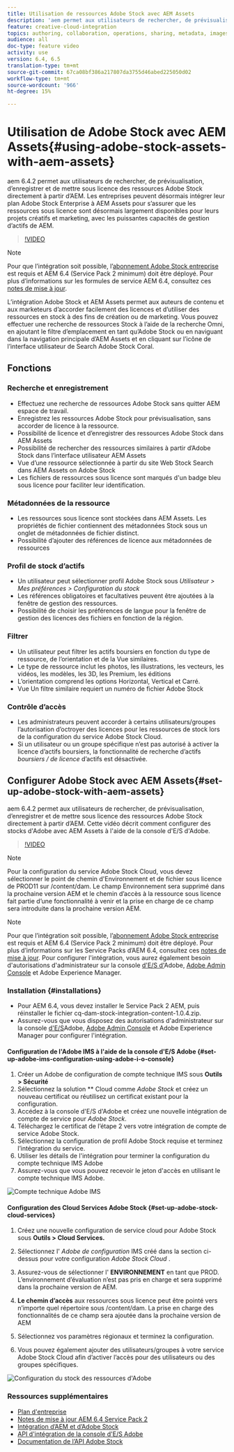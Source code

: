 ```yaml
---
title: Utilisation de ressources Adobe Stock avec AEM Assets
description: 'aem permet aux utilisateurs de rechercher, de prévisualisation, d’enregistrer et de mettre sous licence des ressources Adobe Stock directement à partir d’AEM. Les entreprises peuvent désormais intégrer leur plan Adobe Stock Enterprise à AEM Assets pour s’assurer que les ressources sous licence sont désormais largement disponibles pour leurs projets créatifs et marketing, avec les puissantes capacités de gestion d’actifs de AEM. '
feature: creative-cloud-integration
topics: authoring, collaboration, operations, sharing, metadata, images, stock
audience: all
doc-type: feature video
activity: use
version: 6.4, 6.5
translation-type: tm+mt
source-git-commit: 67ca08bf386a217807da3755d46abed225050d02
workflow-type: tm+mt
source-wordcount: '966'
ht-degree: 15%

---
```



# Utilisation de Adobe Stock avec AEM Assets{#using-adobe-stock-assets-with-aem-assets}

aem 6.4.2 permet aux utilisateurs de rechercher, de prévisualisation, d’enregistrer et de mettre sous licence des ressources Adobe Stock directement à partir d’AEM. Les entreprises peuvent désormais intégrer leur plan Adobe Stock Enterprise à AEM Assets pour s’assurer que les ressources sous licence sont désormais largement disponibles pour leurs projets créatifs et marketing, avec les puissantes capacités de gestion d’actifs de AEM.

>[!VIDEO](https://video.tv.adobe.com/v/24678/?quality=9&learn=on)

>[!NOTE]
>
>Pour que l’intégration soit possible, l’[abonnement Adobe Stock entreprise](https://landing.adobe.com/en/na/products/creative-cloud/ctir-4625-stock-for-enterprise/index.html) est requis et AEM 6.4 (Service Pack 2 minimum) doit être déployé. Pour plus d’informations sur les formules de service AEM 6.4, consultez ces [notes de mise à jour](https://helpx.adobe.com/fr/experience-manager/6-4/release-notes/sp-release-notes.html).

L’intégration Adobe Stock et AEM Assets permet aux auteurs de contenu et aux marketeurs d’accorder facilement des licences et d’utiliser des ressources en stock à des fins de création ou de marketing. Vous pouvez effectuer une recherche de ressources Stock à l’aide de la recherche Omni, en ajoutant le filtre d’emplacement en tant qu’Adobe Stock ou en naviguant dans la navigation principale d’AEM Assets et en cliquant sur l’icône de l’interface utilisateur de Search Adobe Stock Coral.

## Fonctions

### Recherche et enregistrement

* Effectuez une recherche de ressources Adobe Stock sans quitter AEM espace de travail.
* Enregistrez les ressources Adobe Stock pour prévisualisation, sans accorder de licence à la ressource.
* Possibilité de licence et d’enregistrer des ressources Adobe Stock dans AEM Assets
* Possibilité de rechercher des ressources similaires à partir d’Adobe Stock dans l’interface utilisateur AEM Assets
* Vue d’une ressource sélectionnée à partir du site Web Stock Search dans AEM Assets on Adobe Stock
* Les fichiers de ressources sous licence sont marqués d&#39;un badge bleu sous licence pour faciliter leur identification.

### Métadonnées de la ressource

* Les ressources sous licence sont stockées dans AEM Assets. Les propriétés de fichier contiennent des métadonnées Stock sous un onglet de métadonnées de fichier distinct.
* Possibilité d’ajouter des références de licence aux métadonnées de ressources

### Profil de stock d’actifs

* Un utilisateur peut sélectionner profil Adobe Stock sous *Utilisateur > Mes préférences > Configuration du stock*
* Les références obligatoires et facultatives peuvent être ajoutées à la fenêtre de gestion des ressources.
* Possibilité de choisir les préférences de langue pour la fenêtre de gestion des licences des fichiers en fonction de la région.

### Filtrer

* Un utilisateur peut filtrer les actifs boursiers en fonction du type de ressource, de l’orientation et de la Vue similaires.
* Le type de ressource inclut les photos, les illustrations, les vecteurs, les vidéos, les modèles, les 3D, les Premium, les éditions
* L’orientation comprend les options Horizontal, Vertical et Carré.
* Vue Un filtre similaire requiert un numéro de fichier Adobe Stock

### Contrôle d’accès

* Les administrateurs peuvent accorder à certains utilisateurs/groupes l’autorisation d’octroyer des licences pour les ressources de stock lors de la configuration du service Adobe Stock Cloud.
* Si un utilisateur ou un groupe spécifique n’est pas autorisé à activer la licence d’actifs boursiers, la fonctionnalité de recherche d’actifs *boursiers / de licence* d’actifs est désactivée.

## Configurer Adobe Stock avec AEM Assets{#set-up-adobe-stock-with-aem-assets}

aem 6.4.2 permet aux utilisateurs de rechercher, de prévisualisation, d’enregistrer et de mettre sous licence des ressources Adobe Stock directement à partir d’AEM. Cette vidéo décrit comment configurer des stocks d&#39;Adobe avec AEM Assets à l&#39;aide de la console d&#39;E/S d&#39;Adobe.

>[!VIDEO](https://video.tv.adobe.com/v/25043/?quality=12&learn=on)

>[!NOTE]
>
>Pour la configuration du service Adobe Stock Cloud, vous devez sélectionner le point de chemin d&#39;Environnement et de fichier sous licence de PROD11 sur /content/dam. Le champ Environnement sera supprimé dans la prochaine version AEM et le chemin d’accès à la ressource sous licence fait partie d’une fonctionnalité à venir et la prise en charge de ce champ sera introduite dans la prochaine version AEM.

>[!NOTE]
>
>Pour que l’intégration soit possible, l’[abonnement Adobe Stock entreprise](https://landing.adobe.com/en/na/products/creative-cloud/ctir-4625-stock-for-enterprise/index.html) est requis et AEM 6.4 (Service Pack 2 minimum) doit être déployé. [](https://www.adobeaemcloud.com/content/marketplace/marketplaceProxy.html?packagePath=/content/companies/public/adobe/packages/cq640/AEM-6.4.2.0-Service-Pack) Pour plus d’informations sur les Service Packs d’AEM 6.4, consultez ces [notes de mise à jour](https://helpx.adobe.com/fr/experience-manager/6-4/release-notes/sp-release-notes.html). Pour configurer l&#39;intégration, vous aurez également besoin d&#39;autorisations d&#39;administrateur sur la console [d&#39;E/S d&#39;](https://console.adobe.io/)Adobe, [Adobe Admin Console](https://adminconsole.adobe.com/) et Adobe Experience Manager.

### Installation {#installations}

* Pour AEM 6.4, vous devez installer le Service Pack 2 [](https://www.adobeaemcloud.com/content/marketplace/marketplaceProxy.html?packagePath=/content/companies/public/adobe/packages/cq640/AEM-6.4.2.0-Service-Pack) AEM, puis réinstaller le fichier cq-dam-stock-integration-content-1.0.4.zip.
* Assurez-vous que vous disposez des autorisations d&#39;administrateur sur la console [d&#39;E/S](https://console.adobe.io/)Adobe, [Adobe Admin Console](https://adminconsole.adobe.com/) et Adobe Experience Manager pour configurer l&#39;intégration.

#### Configuration de l&#39;Adobe IMS à l&#39;aide de la console d&#39;E/S Adobe {#set-up-adobe-ims-configuration-using-adobe-i-o-console}

1. Créer un Adobe de configuration de compte technique IMS sous **Outils > Sécurité**
2. Sélectionnez la solution ** Cloud comme *Adobe Stock* et créez un nouveau certificat ou réutilisez un certificat existant pour la configuration.
3. Accédez à la console d&#39;E/S d&#39;Adobe et créez une nouvelle intégration de compte de service pour *Adobe Stock*.
4. Téléchargez le certificat de l’étape 2 vers votre intégration de compte de service Adobe Stock.
5. Sélectionnez la configuration de profil Adobe Stock requise et terminez l’intégration du service.
6. Utiliser les détails de l&#39;intégration pour terminer la configuration du compte technique IMS Adobe
7. Assurez-vous que vous pouvez recevoir le jeton d&#39;accès en utilisant le compte technique IMS Adobe.

![Compte technique Adobe IMS](assets/screen_shot_2018-10-22at12219pm.png)

#### Configuration des Cloud Services Adobe Stock {#set-up-adobe-stock-cloud-services}

1. Créez une nouvelle configuration de service cloud pour Adobe Stock sous **Outils > Cloud Services.**
2. Sélectionnez l&#39; *Adobe de configuration* IMS créé dans la section ci-dessus pour votre configuration *Adobe Stock Cloud* .

3. Assurez-vous de sélectionner l&#39; **ENVIRONNEMENT** en tant que PROD. L’environnement d’évaluation n’est pas pris en charge et sera supprimé dans la prochaine version de AEM.
4. **Le chemin d’accès** aux ressources sous licence peut être pointé vers n’importe quel répertoire sous /content/dam. La prise en charge des fonctionnalités de ce champ sera ajoutée dans la prochaine version de AEM
5. Sélectionnez vos paramètres régionaux et terminez la configuration.
6. Vous pouvez également ajouter des utilisateurs/groupes à votre service Adobe Stock Cloud afin d’activer l’accès pour des utilisateurs ou des groupes spécifiques.

![Configuration du stock des ressources d&#39;Adobe](assets/screen_shot_2018-10-22at12425pm.png)

### Ressources supplémentaires

* [Plan d&#39;entreprise](https://landing.adobe.com/en/na/products/creative-cloud/ctir-4625-stock-for-enterprise/index.html)
* [Notes de mise à jour AEM 6.4 Service Pack 2](https://helpx.adobe.com/fr/experience-manager/6-4/release-notes/sp-release-notes.html)
* [Intégration d’AEM et d’Adobe Stock](https://helpx.adobe.com/experience-manager/6-5/assets/using/aem-assets-adobe-stock.html#IntegrateAEMandAdobeStock)
* [API d&#39;intégration de la console d&#39;E/S Adobe](https://www.adobe.io/apis/cloudplatform/console/authentication/gettingstarted.html)
* [Documentation de l’API Adobe Stock](https://www.adobe.io/apis/creativecloud/stock/docs.html)